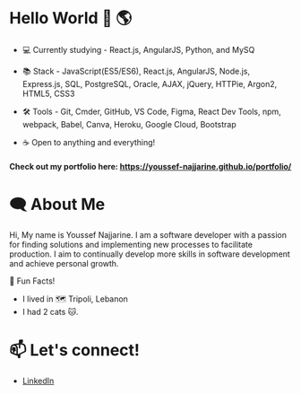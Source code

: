 # Hello World :wave: :earth_americas:
- :computer: Currently studying - React.js, AngularJS, Python, and MySQ


- :books: Stack - JavaScript(ES5/ES6), React.js, AngularJS, Node.js, Express.js, SQL, PostgreSQL, Oracle, AJAX, jQuery, HTTPie, Argon2, HTML5, CSS3

- :hammer_and_wrench: Tools - Git, Cmder, GitHub, VS Code, Figma, React Dev Tools, npm, webpack, Babel, Canva, Heroku, Google Cloud, Bootstrap

- :coffee: Open to anything and everything!

####  Check out my portfolio here:  https://youssef-najjarine.github.io/portfolio/
# :left_speech_bubble:   About Me

Hi, My name is Youssef Najjarine. I am a software developer with a passion for finding solutions and implementing new processes to facilitate production. I aim to continually develop more skills in software development and achieve personal growth.


:star2: Fun Facts!

- I lived in :world_map: Tripoli, Lebanon
- I had 2 cats :cat:.

# :mailbox: Let's connect!
- [LinkedIn](https://www.linkedin.com/in/youssefnajjarine/)
